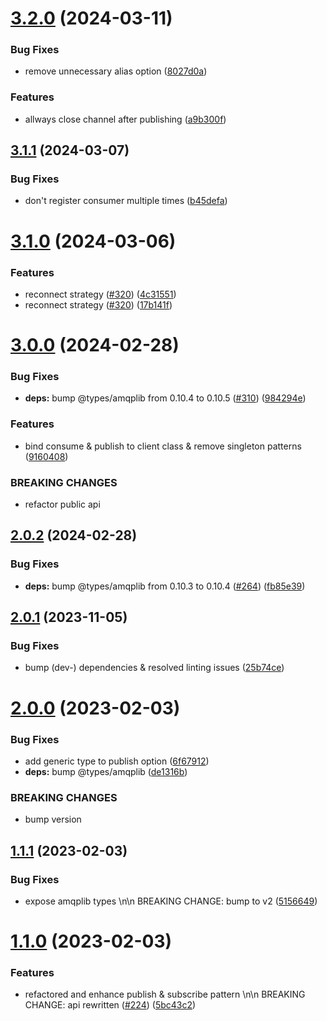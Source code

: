 # [3.2.0](https://github.com/Tada5hi/amqp-extension/compare/v3.1.1...v3.2.0) (2024-03-11)


### Bug Fixes

* remove unnecessary alias option ([8027d0a](https://github.com/Tada5hi/amqp-extension/commit/8027d0afb2063e5d0387dacf26cd77444dc933e4))


### Features

* allways close channel after publishing ([a9b300f](https://github.com/Tada5hi/amqp-extension/commit/a9b300f6ab64d176a656cf9fc485f31a36168a7f))

## [3.1.1](https://github.com/Tada5hi/amqp-extension/compare/v3.1.0...v3.1.1) (2024-03-07)


### Bug Fixes

* don't register consumer multiple times ([b45defa](https://github.com/Tada5hi/amqp-extension/commit/b45defa4dbd5a7abf6d2568586e2ff5bf2e62d16))

# [3.1.0](https://github.com/Tada5hi/amqp-extension/compare/v3.0.0...v3.1.0) (2024-03-06)


### Features

* reconnect strategy ([#320](https://github.com/Tada5hi/amqp-extension/issues/320)) ([4c31551](https://github.com/Tada5hi/amqp-extension/commit/4c31551029916dcaf055f78d53a8af7c626c393d))
* reconnect strategy ([#320](https://github.com/Tada5hi/amqp-extension/issues/320)) ([17b141f](https://github.com/Tada5hi/amqp-extension/commit/17b141f6bd6256172e8c03a1006bfc1cab6225eb))

# [3.0.0](https://github.com/Tada5hi/amqp-extension/compare/v2.0.2...v3.0.0) (2024-02-28)


### Bug Fixes

* **deps:** bump @types/amqplib from 0.10.4 to 0.10.5 ([#310](https://github.com/Tada5hi/amqp-extension/issues/310)) ([984294e](https://github.com/Tada5hi/amqp-extension/commit/984294e7ac9dd04853ebd75e70b09841340b3239))


### Features

* bind consume & publish to client class & remove singleton patterns ([9160408](https://github.com/Tada5hi/amqp-extension/commit/9160408038b1d48210735c843674817bb0ac45c6))


### BREAKING CHANGES

* refactor public api

## [2.0.2](https://github.com/Tada5hi/amqp-extension/compare/v2.0.1...v2.0.2) (2024-02-28)


### Bug Fixes

* **deps:** bump @types/amqplib from 0.10.3 to 0.10.4 ([#264](https://github.com/Tada5hi/amqp-extension/issues/264)) ([fb85e39](https://github.com/Tada5hi/amqp-extension/commit/fb85e39317d9b1bc2e08452f70bde7ea48957bef))

## [2.0.1](https://github.com/Tada5hi/amqp-extension/compare/v2.0.0...v2.0.1) (2023-11-05)


### Bug Fixes

* bump (dev-) dependencies & resolved linting issues ([25b74ce](https://github.com/Tada5hi/amqp-extension/commit/25b74ceb3b83581b1f67bc7b09c6c68029e87252))

# [2.0.0](https://github.com/Tada5hi/amqp-extension/compare/v1.1.1...v2.0.0) (2023-02-03)


### Bug Fixes

* add generic type to publish option ([6f67912](https://github.com/Tada5hi/amqp-extension/commit/6f679129b4e295757b728e0df625ce276d708fe4))
* **deps:** bump @types/amqplib ([de1316b](https://github.com/Tada5hi/amqp-extension/commit/de1316bd33885387ca88b761d03962692ba01d7f))


### BREAKING CHANGES

* bump version

## [1.1.1](https://github.com/Tada5hi/amqp-extension/compare/v1.1.0...v1.1.1) (2023-02-03)


### Bug Fixes

* expose amqplib types \n\n BREAKING CHANGE: bump to v2 ([5156649](https://github.com/Tada5hi/amqp-extension/commit/515664904e54c0767fb495bf7c6993101b0f169f))

# [1.1.0](https://github.com/Tada5hi/amqp-extension/compare/v1.0.5...v1.1.0) (2023-02-03)


### Features

* refactored and enhance publish & subscribe pattern \n\n BREAKING CHANGE: api rewritten ([#224](https://github.com/Tada5hi/amqp-extension/issues/224)) ([5bc43c2](https://github.com/Tada5hi/amqp-extension/commit/5bc43c235113ec8d604ad259434ad94fb7bb09f8))
